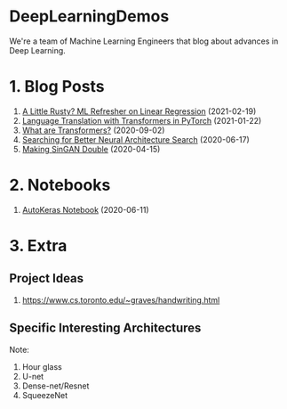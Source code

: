 # DeepLearningDemos
We're a team of Machine Learning Engineers that blog about advances in Deep Learning.

# 1. Blog Posts
1. [A Little Rusty? ML Refresher on Linear Regression](https://deepganteam.medium.com/a-little-rusty-ml-refresher-on-linear-regression-76ef4afc6474) (2021-02-19)
1. [Language Translation with Transformers in PyTorch](https://chatbotslife.com/language-translation-with-transformers-in-pytorch-ff8b32cf848?gi=df7018b86372) (2021-01-22)
1. [What are Transformers?](https://medium.com/@deepganteam/what-are-transformers-b687f2bcdf49) (2020-09-02)
1. [Searching for Better Neural Architecture Search](https://medium.com/@deepganteam/searching-for-better-neural-architecture-search-ea91338caa11) (2020-06-17)
1. [Making SinGAN Double](https://medium.com/@deepganteam/making-singan-double-8568490b572e) (2020-04-15)

# 2. Notebooks
1. [AutoKeras Notebook](https://github.com/wileyw/DeepLearningDemos/blob/master/NeuralArchitectureSearch/Autokeras.ipynb) (2020-06-11)

# 3. Extra
## Project Ideas
1. https://www.cs.toronto.edu/~graves/handwriting.html

## Specific Interesting Architectures
Note:
1. Hour glass
1. U-net
1. Dense-net/Resnet
1. SqueezeNet

